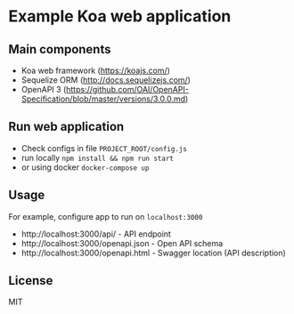 # Example Koa web application

## Main components

 - Koa web framework (https://koajs.com/)
 - Sequelize ORM (http://docs.sequelizejs.com/)
 - OpenAPI 3 (https://github.com/OAI/OpenAPI-Specification/blob/master/versions/3.0.0.md)

## Run web application

 - Check configs in file ``PROJECT_ROOT/config.js``
 - run locally ``npm install && npm run start``
 - or using docker ``docker-compose up``

## Usage

For example, configure app to run on ``localhost:3000``

 - http://localhost:3000/api/ - API endpoint
 - http://localhost:3000/openapi.json - Open API schema
 - http://localhost:3000/openapi.html - Swagger location (API description)

## License

MIT
